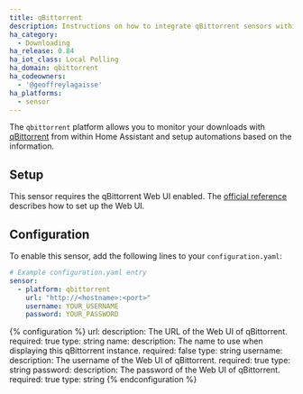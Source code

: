 ```yaml
---
title: qBittorrent
description: Instructions on how to integrate qBittorrent sensors within Home Assistant.
ha_category:
  - Downloading
ha_release: 0.84
ha_iot_class: Local Polling
ha_domain: qbittorrent
ha_codeowners:
  - '@geoffreylagaisse'
ha_platforms:
  - sensor
---
```


The `qbittorrent` platform allows you to monitor your downloads with [qBittorrent](https://www.qbittorrent.org/) from within Home Assistant and setup automations based on the information.

## Setup

This sensor requires the qBittorrent Web UI enabled. The [official reference](https://github.com/qbittorrent/qBittorrent/wiki#webui-related) describes how to set up the Web UI.

## Configuration

To enable this sensor, add the following lines to your `configuration.yaml`:

```yaml
# Example configuration.yaml entry
sensor:
  - platform: qbittorrent
    url: "http://<hostname>:<port>"
    username: YOUR_USERNAME
    password: YOUR_PASSWORD
```

{% configuration %}
url:
  description: The URL of the Web UI of qBittorrent.
  required: true
  type: string
name:
  description: The name to use when displaying this qBittorrent instance.
  required: false
  type: string
username:
  description: The username of the Web UI of qBittorrent.
  required: true
  type: string
password:
  description: The password of the Web UI of qBittorrent.
  required: true
  type: string
{% endconfiguration %}
